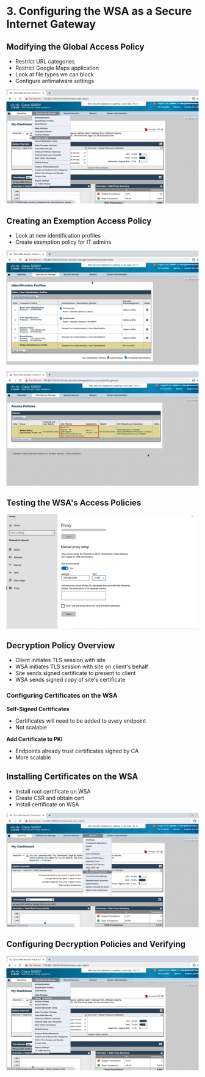 # 3. Configuring the WSA as a Secure Internet Gateway

## Modifying the Global Access Policy

* Restrict URL categories
* Restrict Google Maps application
* Look at file types we can block
* Configure antimalware settings

![](../../../.gitbook/assets/configuring-the-wsa-as-a-secure-internet-gateway-1.png)

## Creating an Exemption Access Policy

* Look at new identification profiles
* Create exemption policy for IT admins

![](../../../.gitbook/assets/configuring-the-wsa-as-a-secure-internet-gateway-2.png)

![](../../../.gitbook/assets/configuring-the-wsa-as-a-secure-internet-gateway-3.png)

## Testing the WSA's Access Policies

![](../../../.gitbook/assets/configuring-the-wsa-as-a-secure-internet-gateway-4.png)

## Decryption Policy Overview

* Client initiates TLS session with site
* WSA initiates TLS session with site on client's behalf
* Site sends signed certificate to present to client
* WSA sends signed copy of site's certificate

### Configuring Certificates on the WSA

**Self-Signed Certificates**

* Certificates will need to be added to every endpoint
* Not scalable

**Add Certificate to PKI**

* Endpoints already trust certificates signed by CA
* More scalable

## Installing Certificates on the WSA

* Install root certificate on WSA
* Create CSR and obtain cert
* Install certificate on WSA

![](../../../.gitbook/assets/configuring-the-wsa-as-a-secure-internet-gateway-5.png)

## Configuring Decryption Policies and Verifying

![](../../../.gitbook/assets/configuring-the-wsa-as-a-secure-internet-gateway-6.png)

